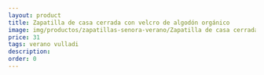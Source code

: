 ```yaml
---
layout: product
title: Zapatilla de casa cerrada con velcro de algodón orgánico 
image: img/productos/zapatillas-senora-verano/Zapatilla de casa cerrada con velcro de algodón orgánico =31=verano vulladi.webp
price: 31
tags: verano vulladi
description: 
order: 0
---
```

